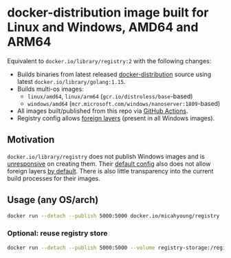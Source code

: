 # docker-distribution image built for Linux and Windows, AMD64 and ARM64

Equivalent to `docker.io/library/registry:2` with the following changes:
  * Builds binaries from latest released [docker-distribution](https://github.com/distribution/distribution/releases) source using latest `docker.io/library/golang:1.15`.
  * Builds multi-os images:
    * `linux/amd64`, `linux/arm64` (`gcr.io/distroless/base`-based)
    * `windows/amd64` (`mcr.microsoft.com/windows/nanoserver:1809`-based)
  * All images built/published from this repo via [GitHub Actions](https://github.com/micahyoung/registry-image/actions).
  * Registry config allows [foreign layers](https://github.com/distribution/distribution/blob/main/docs/spec/manifest-v2-2.md) (present in all Windows images).

## Motivation
`docker.io/library/registry` does not publish Windows images and is [unresponsive](https://github.com/docker/distribution-library-image/pull/42) on creating them. Their [default config](https://github.com/docker/distribution-library-image/blob/master/config-example.yml) also does not allow foreign layers [by default](https://github.com/distribution/distribution/issues/2795). There is also little transparency into the current build processes for their images.

## Usage (any OS/arch)
```bash
docker run --detach --publish 5000:5000 docker.io/micahyoung/registry
```

### Optional: reuse registry store
```bash
docker run --detach --publish 5000:5000 --volume registry-storage:/registry-storage docker.io/micahyoung/registry
```
